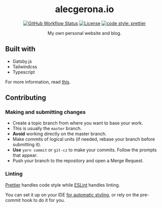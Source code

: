 <!--suppress HtmlDeprecatedAttribute -->
<div align="center">
  <h1>alecgerona.io</h1>
  <a href="https://alecgerona.io"><img alt="GitHub Workflow Status" src="https://api.netlify.com/api/v1/badges/19e83f46-d8a9-48df-9d4c-888950b67c1c/deploy-status)](https://app.netlify.com/sites/zealous-visvesvaraya-c0c3d8/deploys"></a>
  <a href="https://mit-license.org" target="_blank"><img src="https://img.shields.io/badge/license-MIT-blue.svg?longCache=true&style=for-the-badge" alt="License"></a> 
  <a href="https://github.com/prettier/prettier"><img alt="code style: prettier" src="https://img.shields.io/badge/code_style-prettier-ff69b4.svg?longCache=true&style=for-the-badge"></a>
  <p>My own personal website and blog.</p>
</div>

## Built with
- Gatsby.js
- Tailwindcss
- Typescript

For more information, read [this](https://alecgerona.io/my-first-website/).

## Contributing
### Making and submitting changes
- Create a topic branch from where you want to base your work.
- This is usually the `master` branch.
- **Avoid** working directly on the master branch.
- Make commits of logical units (if needed, rebase your branch before submitting it).
- **Use** `yarn commit` or `git-cz` to make your commits. Follow the prompts that appear.
- Push your branch to the repository and open a Merge Request.

### Linting
[Prettier](https://prettier.io/) handles code style while [ESLint](https://eslint.org/)
handles linting.

You can set it up on your IDE [for automatic styling](https://prettier.io/docs/en/editors.html),
or rely on the pre-commit hook to do it for you.


